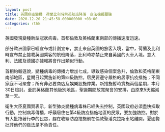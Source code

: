 ```yaml
---
layout: post
title: 英國病毒變種　荷蘭比利時禁英航班降落　意法德擬跟隨
date: 2020-12-20 21:45:58.000000000 +08:00
categories: rthk
---
```


英國發現變種新型冠狀病毒，首都倫敦及英格蘭東南部的傳播速度迅速。

部分歐洲國家已經宣布或計劃宣布，禁止來自英國的旅客入境，當中，荷蘭及比利時宣布禁止接載英國乘客的航班降落，比利時亦禁止來自英國的火車入境。意大利、法國及德國亦據報將會作出類似行動。

首相約翰遜說，變種病毒的傳播力增加七成，導致感染個案急升，倫敦和英格蘭東南部地區，星期日起實施新的第四級防控。居民要遵守嚴格的居家抗疫措施；不同家庭不可聚會；所有非必要商店及娛樂設施停業。新措施暫時實施兩個星期，本月30日檢討。至於英格蘭其他級別地區，聖誕期間放寬聚會的安排，由原來5天縮減至一天。 

衛生大臣夏國賢表示，新型肺炎變種病毒株已經失去控制，英國政府必須盡快採取行動，控制病毒傳播，呼籲居住在第4級防疫措施地區的民眾，要加強防控。對於有大批拖著行李的民眾，趕在收緊防疫措施前在倫敦聖潘克拉斯車站離開，夏國賢批評他們的做法是不負責任。
